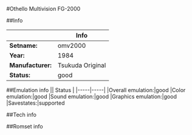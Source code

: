 #Othello Multivision FG-2000

##Info

||Info|
|-----|-----|
|**Setname:**|omv2000
|**Year:**|1984
|**Manufacturer:**|Tsukuda Original
|**Status:**|good

##Emulation info
|| Status |
|-----|-----|
|Overall emulation:|good
|Color emulation:|good
|Sound emulation:|good
|Graphics emulation:|good
|Savestates:|supported

##Tech info

##Romset info

<!--- START OF EDITED COMMENT DO NOT TOUCH TEXT ABOVE-->
